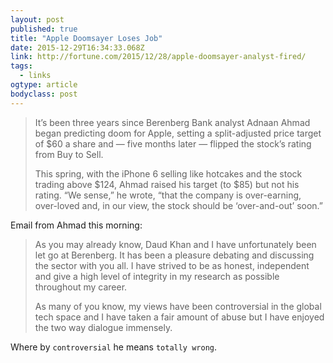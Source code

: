 ```yaml
---
layout: post 
published: true 
title: "Apple Doomsayer Loses Job" 
date: 2015-12-29T16:34:33.068Z 
link: http://fortune.com/2015/12/28/apple-doomsayer-analyst-fired/ 
tags:
  - links
ogtype: article 
bodyclass: post 
---
```


> It’s been three years since Berenberg Bank analyst Adnaan Ahmad began predicting doom for Apple, setting a split-adjusted price target of $60 a share and — five months later — flipped the stock’s rating from Buy to Sell.
> 
> This spring, with the iPhone 6 selling like hotcakes and the stock trading above $124, Ahmad raised his target (to $85) but not his rating. “We sense,” he wrote, “that the company is over-earning, over-loved and, in our view, the stock should be ‘over-and-out’ soon.”

Email from Ahmad this morning:

> As you may already know, Daud Khan and I have unfortunately been let go at Berenberg. It has been a pleasure debating and discussing the sector with you all. I have strived to be as honest, independent and give a high level of integrity in my research as possible throughout my career. 
> 
> As many of you know, my views have been controversial in the global tech space and I have taken a fair amount of abuse but I have enjoyed the two way dialogue immensely.

Where by `controversial` he means `totally wrong`.
